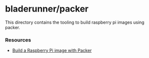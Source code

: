 # bladerunner/packer

This directory contains the tooling to build raspberry pi images using
packer.


### Resources

- [Build a Raspberry Pi image with Packer](https://linuxhit.com/build-a-raspberry-pi-image-packer-packer-builder-arm/)
